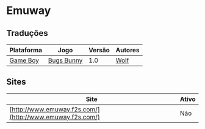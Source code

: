 # Emuway

## Traduções

| Plataforma | Jogo | Versão | Autores |
| ----------- | ----------- | ----------- | ----------- |
| [Game Boy](../../traducoes/game-boy/) | [Bugs Bunny](../../traducoes/game-boy/bugs-bunny_wolf/) | 1.0 | [Wolf](../../autores/wolf/) |

## Sites

| Site | Ativo |
| ----------- | ----------- |
| [http://www.emuway.f2s.com/](http://www.emuway.f2s.com/) | Não |